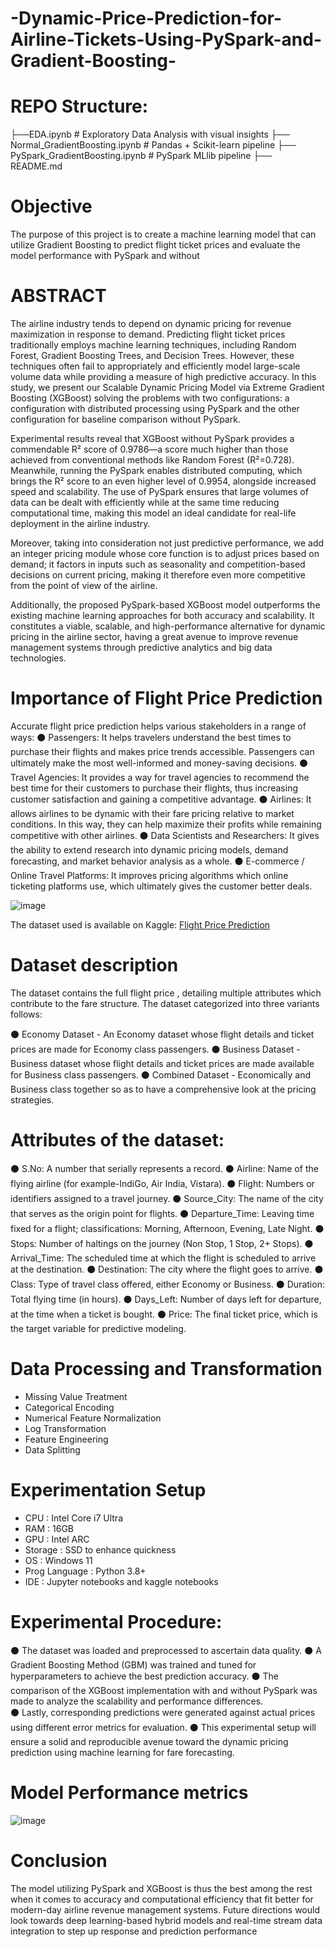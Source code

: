 # -Dynamic-Price-Prediction-for-Airline-Tickets-Using-PySpark-and-Gradient-Boosting-


# REPO Structure:
├──EDA.ipynb  # Exploratory Data Analysis with visual insights
├── Normal_GradientBoosting.ipynb   # Pandas + Scikit-learn pipeline
├── PySpark_GradientBoosting.ipynb  # PySpark MLlib pipeline
├── README.md

# Objective

The purpose of this project is to create a machine learning model that can utilize Gradient Boosting to 
predict flight ticket prices and evaluate the model performance with PySpark and without

# ABSTRACT 
 
The airline industry tends to depend on dynamic pricing for revenue maximization in response to 
demand. Predicting flight ticket prices traditionally employs machine learning techniques, including 
Random Forest, Gradient Boosting Trees, and Decision Trees. However, these techniques often fail to 
appropriately and efficiently model large-scale volume data while providing a measure of high 
predictive accuracy. In this study, we present our Scalable Dynamic Pricing Model via Extreme 
Gradient Boosting (XGBoost) solving the problems with two configurations: a configuration with 
distributed processing using PySpark and the other configuration for baseline comparison without 
PySpark.  
 
Experimental results reveal that XGBoost without PySpark provides a commendable R² score of 
0.9786—a score much higher than those achieved from conventional methods like Random Forest 
(R²=0.728). Meanwhile, running the PySpark enables distributed computing, which brings the R² score 
to an even higher level of 0.9954, alongside increased speed and scalability. The use of PySpark 
ensures that large volumes of data can be dealt with efficiently while at the same time reducing 
computational time, making this model an ideal candidate for real-life deployment in the airline 
industry. 
 
Moreover, taking into consideration not just predictive performance, we add an integer pricing module 
whose core function is to adjust prices based on demand; it factors in inputs such as seasonality and 
competition-based decisions on current pricing, making it therefore even more competitive from the 
point of view of the airline.  
 
Additionally, the proposed PySpark-based XGBoost model outperforms the existing machine learning 
approaches for both accuracy and scalability. It constitutes a viable, scalable, and high-performance 
alternative for dynamic pricing in the airline sector, having a great avenue to improve revenue 
management systems through predictive analytics and big data technologies.


# Importance of Flight Price Prediction 
Accurate flight price prediction helps various stakeholders in a range of ways: 
⚫ Passengers: It helps travelers understand the best times to purchase their flights and makes price 
trends accessible. Passengers can ultimately make the most well-informed and money-saving 
decisions. 
⚫ Travel Agencies: It provides a way for travel agencies to recommend the best time for their 
customers to purchase their flights, thus increasing customer satisfaction and gaining a competitive 
advantage. 
⚫ Airlines: It allows airlines to be dynamic with their fare pricing relative to market conditions. In 
this way, they can help maximize their profits while remaining competitive with other airlines. 
⚫ Data Scientists and Researchers: It gives the ability to extend research into dynamic pricing 
models, demand forecasting, and market behavior analysis as a whole. 
⚫ E-commerce / Online Travel Platforms: It improves pricing algorithms which online ticketing 
platforms use, which ultimately gives the customer better deals.

![image](https://github.com/user-attachments/assets/ad86e426-3d48-4b4c-a2ce-920d5d676d3c)


The dataset used is available on Kaggle:
[Flight Price Prediction](https://www.kaggle.com/datasets/shubhambathwal/flight-price-prediction)


# Dataset  description 
 
The dataset  contains the full flight price , detailing multiple attributes which contribute to the fare 
structure. The dataset categorized into three variants follows: 
 
⚫ Economy Dataset - An Economy dataset whose flight details and ticket prices are made for 
Economy class passengers. 
⚫ Business Dataset - Business dataset whose flight details and ticket prices are made available for 
Business class passengers. 
⚫ Combined Dataset - Economically and Business class together so as to have a comprehensive look 
at the pricing strategies.


# Attributes of the dataset: 
 
⚫ S.No: A number that serially represents a record. 
⚫ Airline: Name of the flying airline (for example-IndiGo, Air India, Vistara). 
⚫ Flight: Numbers or identifiers assigned to a travel journey. 
⚫ Source_City: The name of the city that serves as the origin point for flights. 
⚫ Departure_Time: Leaving time fixed for a flight; classifications: Morning, Afternoon, Evening, Late Night. 
⚫ Stops: Number of haltings on the journey (Non Stop, 1 Stop, 2+ Stops). 
⚫ Arrival_Time: The scheduled time at which the flight is scheduled to arrive at the destination. 
⚫ Destination: The city where the flight goes to arrive. 
⚫ Class: Type of travel class offered, either Economy or Business. 
⚫ Duration: Total flying time (in hours). 
⚫ Days_Left: Number of days left for departure, at the time when a ticket is bought. 
⚫ Price: The final ticket price, which is the target variable for predictive modeling.


# Data Processing and Transformation

  - Missing Value Treatment
  - Categorical Encoding
  - Numerical Feature Normalization
  - Log Transformation
  - Feature Engineering
  - Data Splitting


# Experimentation Setup

 - CPU : Intel Core i7 Ultra
 - RAM : 16GB
 - GPU : Intel ARC
 - Storage : SSD to enhance quickness
 - OS : Windows 11
 - Prog Language : Python 3.8+
 - IDE : Jupyter notebooks and kaggle notebooks


# Experimental Procedure: 
 
⚫ The dataset was loaded and preprocessed to ascertain data quality. 
⚫ A Gradient Boosting Method (GBM) was trained and tuned for hyperparameters to achieve the 
best prediction accuracy. 
⚫ The comparison of the XGBoost implementation with and without PySpark was made to analyze 
the scalability and performance differences.  
⚫ Lastly, corresponding predictions were generated against actual prices using different error metrics 
for evaluation. 
⚫ This experimental setup will ensure a solid and reproducible avenue toward the dynamic pricing 
prediction using machine learning for fare forecasting. 

# Model Performance metrics

![image](https://github.com/user-attachments/assets/a69dc95e-5396-4f87-a0b6-0f01d1392063)

# Conclusion
 
The model utilizing PySpark and XGBoost is thus the best among the rest when it comes 
to accuracy and computational efficiency that fit better for modern-day airline revenue management 
systems. Future directions would look towards deep learning-based hybrid models and real-time stream 
data integration to step up response and prediction performance
